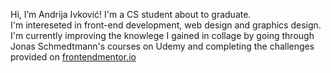 Hi, I’m Andrija Ivković! I'm a CS student about to graduate. <br>
I'm intereseted in front-end development, web design and graphics design. <br>
I'm currently improving the knowlege I gained in collage by going through <br> 
Jonas Schmedtmann's courses on Udemy and completing the challenges provided on [frontendmentor.io](https://www.frontendmentor.io/)

<!---
andrijaivkovic/andrijaivkovic is a ✨ special ✨ repository because its `README.md` (this file) appears on your GitHub profile.
You can click the Preview link to take a look at your changes.
--->
